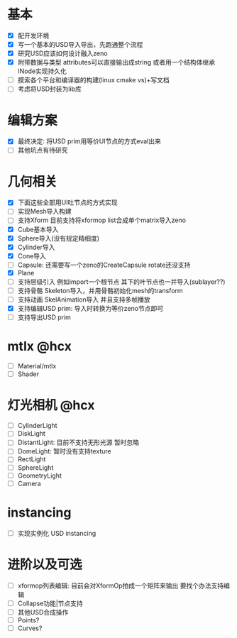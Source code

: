 # 基本
* [x] 配开发环境
* [x] 写一个基本的USD导入导出，先跑通整个流程
* [x] 研究USD应该如何设计融入zeno
* [x] 附带数据与类型 attributes可以直接输出成string 或者用一个结构体继承INode实现持久化
* [ ] 摸索各个平台和编译器的构建(linux cmake vs)+写文档
* [ ] 考虑将USD封装为lib库
# 编辑方案
* [x] 最终决定: 将USD prim用等价UI节点的方式eval出来
* [ ] 其他坑点有待研究
# 几何相关
* [x] 下面这些全部用UI吐节点的方式实现
* [ ] 实现Mesh导入构建
* [ ] 支持Xform 目前支持将xformop list合成单个matrix导入zeno
* [x] Cube基本导入
* [x] Sphere导入(没有规定精细度)
* [x] Cylinder导入
* [x] Cone导入
* [ ] Capsule: 还需要写一个zeno的CreateCapsule rotate还没支持
* [x] Plane
* [ ] 支持层级引入 例如import一个根节点 其下的叶节点也一并导入(sublayer??)
* [ ] 支持骨骼 Skeleton导入，并用骨骼初始化mesh的transform
* [ ] 支持动画 SkelAnimation导入 并且支持多帧播放
* [x] 支持编辑USD prim: 导入时转换为等价zeno节点即可
* [ ] 支持导出USD prim
# mtlx @hcx
* [ ] Material/mtlx
* [ ] Shader
# 灯光相机 @hcx
* [ ] CylinderLight
* [ ] DiskLight
* [ ] DistantLight: 目前不支持无形光源 暂时忽略
* [ ] DomeLight: 暂时没有支持texture
* [ ] RectLight
* [ ] SphereLight
* [ ] GeometryLight
* [ ] Camera
# instancing
* [ ] 实现实例化 USD instancing
# 进阶以及可选
* [ ] xformop列表编辑: 目前会对XformOp拍成一个矩阵来输出 要找个办法支持编辑
* [ ] Collapse功能|节点支持
* [ ] 其他USD合成操作
* [ ] Points?
* [ ] Curves?
